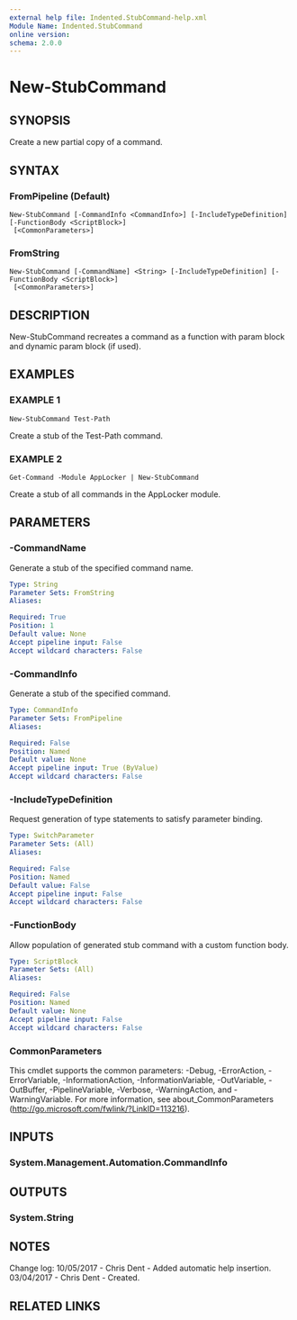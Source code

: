 ```yaml
---
external help file: Indented.StubCommand-help.xml
Module Name: Indented.StubCommand
online version:
schema: 2.0.0
---
```


# New-StubCommand

## SYNOPSIS
Create a new partial copy of a command.

## SYNTAX

### FromPipeline (Default)
```
New-StubCommand [-CommandInfo <CommandInfo>] [-IncludeTypeDefinition] [-FunctionBody <ScriptBlock>]
 [<CommonParameters>]
```

### FromString
```
New-StubCommand [-CommandName] <String> [-IncludeTypeDefinition] [-FunctionBody <ScriptBlock>]
 [<CommonParameters>]
```

## DESCRIPTION
New-StubCommand recreates a command as a function with param block and dynamic param block (if used).

## EXAMPLES

### EXAMPLE 1
```
New-StubCommand Test-Path
```

Create a stub of the Test-Path command.

### EXAMPLE 2
```
Get-Command -Module AppLocker | New-StubCommand
```

Create a stub of all commands in the AppLocker module.

## PARAMETERS

### -CommandName
Generate a stub of the specified command name.

```yaml
Type: String
Parameter Sets: FromString
Aliases:

Required: True
Position: 1
Default value: None
Accept pipeline input: False
Accept wildcard characters: False
```

### -CommandInfo
Generate a stub of the specified command.

```yaml
Type: CommandInfo
Parameter Sets: FromPipeline
Aliases:

Required: False
Position: Named
Default value: None
Accept pipeline input: True (ByValue)
Accept wildcard characters: False
```

### -IncludeTypeDefinition
Request generation of type statements to satisfy parameter binding.

```yaml
Type: SwitchParameter
Parameter Sets: (All)
Aliases:

Required: False
Position: Named
Default value: False
Accept pipeline input: False
Accept wildcard characters: False
```

### -FunctionBody
Allow population of generated stub command with a custom function body.

```yaml
Type: ScriptBlock
Parameter Sets: (All)
Aliases:

Required: False
Position: Named
Default value: None
Accept pipeline input: False
Accept wildcard characters: False
```

### CommonParameters
This cmdlet supports the common parameters: -Debug, -ErrorAction, -ErrorVariable, -InformationAction, -InformationVariable, -OutVariable, -OutBuffer, -PipelineVariable, -Verbose, -WarningAction, and -WarningVariable.
For more information, see about_CommonParameters (http://go.microsoft.com/fwlink/?LinkID=113216).

## INPUTS

### System.Management.Automation.CommandInfo
## OUTPUTS

### System.String
## NOTES
Change log:
    10/05/2017 - Chris Dent - Added automatic help insertion.
    03/04/2017 - Chris Dent - Created.

## RELATED LINKS
